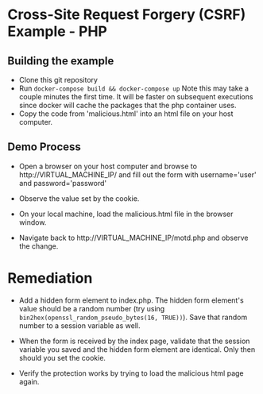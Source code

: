 # Cross-Site Request Forgery (CSRF) Example - PHP

## Building the example

* Clone this git repository
* Run <code>docker-compose build && docker-compose up</code> Note this may take a couple minutes the first time. It will be faster on subsequent executions since docker will cache the packages that the php container uses.
* Copy the code from 'malicious.html' into an html file on your host computer.

## Demo Process

* Open a browser on your host computer and browse to http://VIRTUAL\_MACHINE\_IP/ and fill out the form  with username='user' and password='password'

* Observe the value set by the cookie.

* On your local machine, load the malicious.html file in the browser window.

* Navigate back to http://VIRTUAL\_MACHINE\_IP/motd.php and observe the change.

# Remediation

* Add a hidden form element to index.php. The hidden form element's value should be a random number (try using <code>bin2hex(openssl\_random\_pseudo\_bytes(16, TRUE))</code>). Save that random number to a session variable as well.

* When the form is received by the index page, validate that the session variable you saved and the hidden form element are identical. Only then should you set the cookie.

* Verify the protection works by trying to load the malicious html page again.
